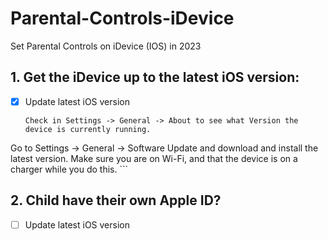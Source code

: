 # Parental-Controls-iDevice
Set Parental Controls on iDevice (IOS) in 2023

## 1. Get the iDevice up to the latest iOS version:
  * [x] Update latest iOS version
    ```
	Check in Settings -> General -> About to see what Version the device is currently running.
  Go to Settings -> General -> Software Update and download and install the latest version.
  Make sure you are on Wi-Fi, and that the device is on a charger while you do this.
    ```
## 2. Child have their own Apple ID?
  * [ ] Update latest iOS version
